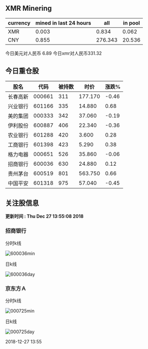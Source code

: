 ## XMR Minering

|currency|mined in last 24 hours|all|in pool|
|---|---|---|---|
|XMR|0.003|0.834|0.062|
|CNY|0.855|276.343|20.536|

今日美元对人民币 6.89	今日xmr对人民币331.32


## 今日重仓股 

|股名|代码|被持数|时价|涨跌%|
|---|---|---|---|---|
|长春高新|000661|311|177.170|-0.46|
|兴业银行|601166|335|14.880|0.68|
|美的集团|000333|342|37.060|-0.19|
|伊利股份|600887|406|22.340|-0.36|
|农业银行|601288|420|3.600|0.28|
|工商银行|601398|423|5.290|0.38|
|格力电器|000651|526|35.860|-0.06|
|招商银行|600036|630|24.880|0.12|
|贵州茅台|600519|801|563.750|0.66|
|中国平安|601318|975|57.040|-0.45|

## 关注股信息
**更新时间 : Thu Dec 27 13:55:08 2018**
### 招商银行 
分时k线

![600036min](http://image.sinajs.cn/newchart/min/n/sh600036.gif)

日k线

![600036day](http://image.sinajs.cn/newchart/daily/n/sh600036.gif)

### 京东方Ａ 
分时k线

![000725min](http://image.sinajs.cn/newchart/min/n/sz000725.gif)

日k线

![000725day](http://image.sinajs.cn/newchart/daily/n/sz000725.gif)

2018-12-27 13:55